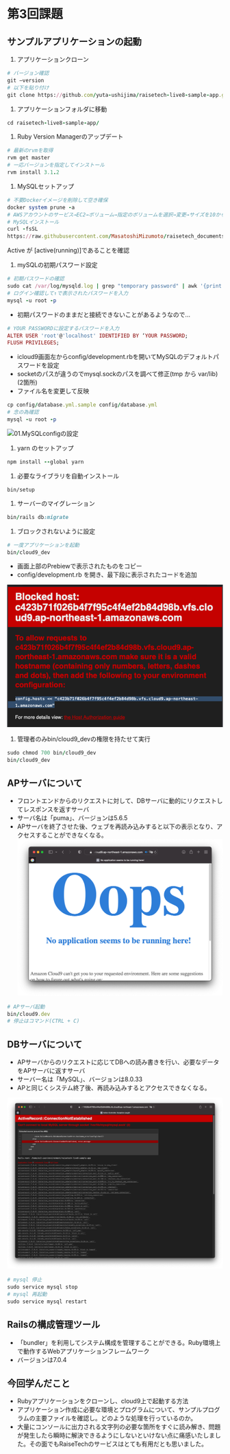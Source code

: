 # 第3回課題
## サンプルアプリケーションの起動
1. アプリケーションクローン
``` ruby
# バージョン確認
git —version
# 以下を貼り付け
git clone https://github.com/yuta-ushijima/raisetech-live8-sample-app.git
```
1. アプリケーションフォルダに移動
``` ruby
cd raisetech-live8-sample-app/
```
1. Ruby Version Managerのアップデート
``` ruby
# 最新のrvmを取得
rvm get master
# 一応バージョンを指定してインストール
rvm install 3.1.2
```
1. MySQLセットアップ
``` ruby
# 不要Dockerイメージを削除して空き確保
docker system prune -a
# AWSアカウントのサービス→EC2→ボリューム→指定のボリュームを選択→変更→サイズを10から16へ
# MySQLインストール
curl -fsSL 
https://raw.githubusercontent.com/MasatoshiMizumoto/raisetech_documents/main/aws/scripts/mysql_amazon_linux_2.sh | sh
```
Active が [active(running)]であることを確認
1. mySQLの初期パスワード設定
``` ruby
# 初期パスワードの確認
sudo cat /var/log/mysqld.log | grep "temporary password" | awk '{print $13}'
# ログイン確認して↑で表示されたパスワードを入力
mysql -u root -p
```
- 初期パスワードのままだと接続できないことがあるようなので…
``` ruby
# YOUR PASSWORDに設定するパスワードを入力
ALTER USER 'root'@'localhost' IDENTIFIED BY ‘YOUR PASSWORD;
FLUSH PRIVILEGES;
```
- icloud9画面左からconfig/development.rbを開いてMySQLのデフォルトパスワードを設定
- socketのパスが違うのでmysql.sockのパスを調べて修正(tmp から var/lib)(2箇所)
- ファイル名を変更して反映
``` ruby
cp config/database.yml.sample config/database.yml
# 念の為確認
mysql -u root -p
```
![01.MySQLconfigの設定](AWS_localrepo/image/AWS-WebAP-00.png)

1. yarn のセットアップ
``` ruby
npm install --global yarn
```
1. 必要なライブラリを自動インストール
``` ruby:setup
bin/setup
```
1. サーバーのマイグレーション
``` ruby
bin/rails db:migrate
```
1. ブロックされないように設定
``` ruby
# 一度アプリケーションを起動
bin/cloud9_dev
```
- 画面上部のPrebiewで表示されたものをコピー
- config/development.rb を開き、最下段に表示されたコードを追加

![02.developmentの設定](image/AWS-WebAP-01.png)

1. 管理者のみbin/cloud9_devの権限を持たせて実行
``` ruby
sudo chmod 700 bin/cloud9_dev
bin/cloud9_dev
```

## APサーバについて
- フロントエンドからのリクエストに対して、DBサーバに動的にリクエストしてレスポンスを返すサーバ
- サーバ名は「puma」、バージョンは5.6.5
- APサーバを終了させた後、ウェブを再読み込みすると以下の表示となり、アクセスすることができなくなる。
![03.APサーバ停止した状態でのリクエスト結果](image/AWS-WebAP-02.png)

``` ruby
# APサーバ起動
bin/cloud9.dev
# 停止はコマンド(CTRL + C)
```
## DBサーバについて
- APサーバからのリクエストに応じてDBへの読み書きを行い、必要なデータをAPサーバに返すサーバ
- サーバー名は「MySQL」、バージョンは8.0.33
- APと同じくシステム終了後、再読み込みするとアクセスできなくなる。

![03.DBサーバ停止した状態でのリクエスト結果](image/AWS-WebAP-03.png)

``` ruby
# mysql 停止
sudo service mysql stop
# mysql 再起動
sudo service mysql restart
```
## Railsの構成管理ツール
- 「bundler」を利用してシステム構成を管理することができる。Ruby環境上で動作するWebアプリケーションフレームワーク
- バージョンは7.0.4

## 今回学んだこと
- Rubyアプリケーションをクローンし、cloud9上で起動する方法
- アプリケーション作成に必要な環境とプログラムについて、サンプルプログラムの主要ファイルを確認し。どのような処理を行っているのか。
- 大量にコンソールに出力される文字列の必要な箇所をすぐに読み解き、問題が発生したら瞬時に解決できるようにしないといけない点に痛感いたしました。その面でもRaiseTechのサービスはとても有用だとも思いました。

